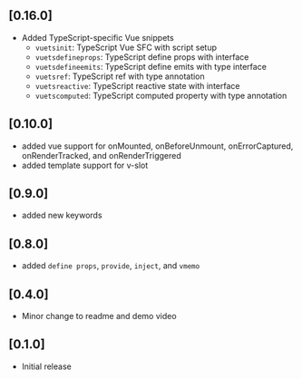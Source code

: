 ## [0.16.0]

- Added TypeScript-specific Vue snippets
  - `vuetsinit`: TypeScript Vue SFC with script setup
  - `vuetsdefineprops`: TypeScript define props with interface
  - `vuetsdefineemits`: TypeScript define emits with type interface
  - `vuetsref`: TypeScript ref with type annotation
  - `vuetsreactive`: TypeScript reactive state with interface
  - `vuetscomputed`: TypeScript computed property with type annotation

## [0.10.0]

- added vue support for onMounted, onBeforeUnmount, onErrorCaptured, onRenderTracked, and onRenderTriggered
- added template support for v-slot

## [0.9.0]

- added new keywords

## [0.8.0]

- added `define props`, `provide`, `inject`, and `vmemo`

## [0.4.0]

- Minor change to readme and demo video

## [0.1.0]

- Initial release
